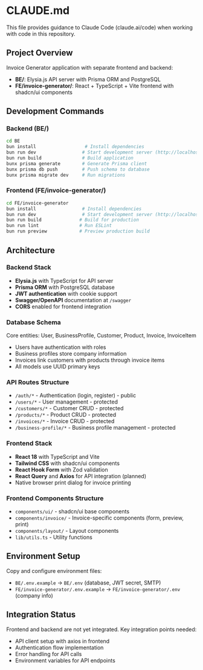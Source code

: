 # CLAUDE.md

This file provides guidance to Claude Code (claude.ai/code) when working with code in this repository.

## Project Overview

Invoice Generator application with separate frontend and backend:
- **BE/**: Elysia.js API server with Prisma ORM and PostgreSQL
- **FE/invoice-generator/**: React + TypeScript + Vite frontend with shadcn/ui components

## Development Commands

### Backend (BE/)
```bash
cd BE
bun install                  # Install dependencies
bun run dev                 # Start development server (http://localhost:3000)
bun run build               # Build application
bunx prisma generate        # Generate Prisma client
bunx prisma db push         # Push schema to database
bunx prisma migrate dev     # Run migrations
```

### Frontend (FE/invoice-generator/)
```bash
cd FE/invoice-generator
bun install                 # Install dependencies
bun run dev                 # Start development server (http://localhost:5173)
bun run build              # Build for production
bun run lint               # Run ESLint
bun run preview            # Preview production build
```

## Architecture

### Backend Stack
- **Elysia.js** with TypeScript for API server
- **Prisma ORM** with PostgreSQL database
- **JWT authentication** with cookie support
- **Swagger/OpenAPI** documentation at `/swagger`
- **CORS** enabled for frontend integration

### Database Schema
Core entities: User, BusinessProfile, Customer, Product, Invoice, InvoiceItem
- Users have authentication with roles
- Business profiles store company information
- Invoices link customers with products through invoice items
- All models use UUID primary keys

### API Routes Structure
- `/auth/*` - Authentication (login, register) - public
- `/users/*` - User management - protected
- `/customers/*` - Customer CRUD - protected  
- `/products/*` - Product CRUD - protected
- `/invoices/*` - Invoice CRUD - protected
- `/business-profile/*` - Business profile management - protected

### Frontend Stack
- **React 18** with TypeScript and Vite
- **Tailwind CSS** with shadcn/ui components
- **React Hook Form** with Zod validation
- **React Query** and **Axios** for API integration (planned)
- Native browser print dialog for invoice printing

### Frontend Components Structure
- `components/ui/` - shadcn/ui base components
- `components/invoice/` - Invoice-specific components (form, preview, print)
- `components/layout/` - Layout components
- `lib/utils.ts` - Utility functions

## Environment Setup

Copy and configure environment files:
- `BE/.env.example` → `BE/.env` (database, JWT secret, SMTP)
- `FE/invoice-generator/.env.example` → `FE/invoice-generator/.env` (company info)

## Integration Status

Frontend and backend are not yet integrated. Key integration points needed:
- API client setup with axios in frontend
- Authentication flow implementation
- Error handling for API calls
- Environment variables for API endpoints